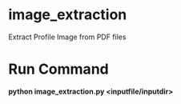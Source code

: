 # image_extraction
Extract Profile Image from PDF files 

# Run Command
<b> python image_extraction.py <inputfile/inputdir>  <output> </b>
 

